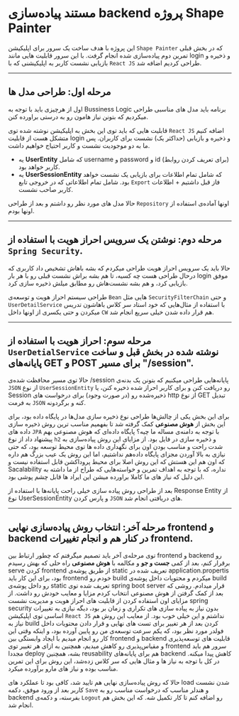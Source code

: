 
# مستند پیاده‌سازی backend پروژه Shape Painter

این پروژه با هدف ساخت یک سرور برای اپلیکیشن `Shape Painter` که در بخش قبلی تمرین دوم پیاده‌سازی شده انجام گرفت. با این سرور قابلیت هایی مانند login و ذخیره و بازیابی نشست کاربر به اپلیکیشنی که با `React JS` طراحی کردیم اضافه شد.

---

## مرحله اول: طراحی مدل ها

اول از هرچیزی باید با توجه به Bussiness Logic برنامه باید مدل های مناسبی طراحی میکردیم که بتونن نیاز هامون رو به درستی براورده کنن.

قابلیت هایی که باید توی این بخش به اپلیکیشن نوشته شده‌ توی `React JS` اضافه کنیم متشکل هست از قابلیت login و ذخیره و بازیابی (حداکثر یک) نشست برای کاربران. پس ما به دو موجودیت نشست و کاربر احتیاج خواهیم داشت.

- یه **UserEntity** که شامل username و password و id (برای تعریف کردن روابط) کاربر خواهد بود.
- یه **UserSessionEntity** که شامل تمام اطلاعات برای بازیابی یک نشست خواهد بود. شامل تمام اطلاعاتی که در خروجی تابع `Export` فاز قبل داشتیم +‌ اطلاعات کاربر صاحب نشست.

حالا مدل های مورد نظر رو داشتم و بعد از طراحی `Repository` اونها آماده‌ی استفاده از اونها بودم.

---

## مرحله دوم: نوشتن یک سرویس احراز هویت با استفاده از `Spring Security`.

حالا باید یک سرویس احراز هویت طراحی میکردم که بشه باهاش تشخیص داد کاربری که درحال طراحی هست چه کسیه، تا هم بشه براش نشست قبلی رو با هر بار login موفق بازیابی کرد، و هم بشه نشست‌هاش رو مطابق میلش ذخیره سازی کرد.

طراحی سیستم احراز هویت و توسعه‌ی `Bean` هایی مثل ‍‍`SecurityFilterChain` و حتی `UserDetailService` با استفاده از مثال‌هایی که خود استاد سر کلاس باهاشون تدریس میکردن و حتی یکسری از اونها داخل `CW` هم قرار داده‌ شدن خیلی سریع انجام شد.

---
## مرحله سوم: احراز هویت با استفاده از `UserDetialService` نوشته شده در بخش قبل و ساخت پایانه‌های GET و ‌POST برای مسیر "/session".

حالا توی مسیر محافظت شده‌ی /session پایانه‌هایی طراحی میکنیم که بتونن یک بدنه‌ی `JSON` از نوع `UserSessionEntity` رو دریافت کنن و برای کاربر احراز شده ذخیره کنن، یا Session ذخیره‌شده رو (در صورت وجود) برای درخواست های http از نوع GET تبدیل به فرمت `JSON` کنه و برگردونه.

برای این بخش یکی از چالش‌ها طراحی نوع ذخیره سازی مدل‌ها در پایگاه داده بود،‌ برای این بخش از **هوش مصنوعی** کمک گرفته شد تا بفهمیم مناسب ترین روش ذخیره سازی داده های `JPA` با توجه به دامنه‌ی مساله ما چیه؟ پایگاه داده‌ای که هوش مصنوعی بهم پیشنهاد داد از نوع `h2` و ذخیره سازی در فایل بود. از مزایای این روش پیاده‌سازی به شدت راحت و مناسب بودن اون برای نگهداری داده ها توی محیط توسعه بود، که حتی نیازی به بالا آوردن مجزای پایگاه داده‌هم نداشتیم، اما این روش یک عیب بزرگ هم داره که اون هم این هستش که این روش اصلا برای محیط پروداکشن قابل استفاده نیست و Sacalability نداره، که با توجه به اهداف تمرین و خواسته‌هایی که طراح از ما داشته به این دلیل که نیاز های ما کاملا براورده میشن این ایراد ها قابل چشم پوشی بود.

بعد از طراحی روش پیاده سازی خیلی راحت پایانه‌ها با استفاده از Response Entity از نوع UserSessionEntity و پارس کردن ‍`JSON` های دریافتی انجام شد.

---
## مرحله آخر: انتخاب روش پیاده‌سازی نهایی frontend و backend در کنار هم و انجام تغییرات frontend.

توی مرحله‌ی آخر باید تصمیم میگرفتم که چطور ارتباط بین frontend و backend رو برقرار کنم، بعد از کمی **جست و جو** و مکالمه با **هوش مصنوعی** راه حلی که بهش رسیدم serve کردن frontend از طریق پوشه‌ی static تعریف شده در application.propertis بود، برای این کار باید frontend خودم رو build میکردم و محتویات داخل پوشه‌ی build رو داخل پوشه‌ی static تعریف شده توی spring boot server قرار میدادم. روشی که بعد از کمک گرفتن از هوش مصنوعی انتخاب کردم مزایا و معایب خودش رو داشت. از مزایای اون استفاده کردن از قابلیت های احراز هویت و مدیریت نشست spring security بدون نیاز به پیاده سازی های تکراری و زمان بر بود، دیگه نیازی به تغییرات اساسی توی اپلیکیشن `React JS` نداشتم و این خیلی خوب بود. از معایب این روش هم نیاز به build کردن بعد از هر تغییر برای تست های نهایی و قرار دادن محتویات داخل فولدر مورد نظر بود، که یکم سرعت توسعه‌ی من رو پایین آورده بود، و اینکه وقتی این کار رو انجام میدیم با ایجاد وابستگی بین frontend و backend قابلیت های توسعه‌پذیری و مقیاس‌پذیری رو کاهش میدیم، همچنین به ازای هر تغییر توی frontend سرور هم باید مجددا deploy بشه، همچنین reusability هم برای پایانه‌های backend کاهش پیدا میکنه. در کل با توجه به نیاز ها و مثال هایی که سر کلاس زده‌شد، این روش برای این تمرین مناسب بوده و نیاز های مارو برآورده میکرد.

حالا که روش پیاده‌سازی نهایی هم تایید شد، کافی بود تا عملکرد های load شدن نشست کاربر بعد از ورود موفق، دکمه `Save` و هندلر مناسب که درخواست مناسب رو به backend بفرسته، و دکمه‌ی `Logout` رو اضافه کنم تا کار تکمیل شه. که این بخش هم انجام شد.
